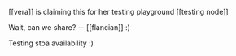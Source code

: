 [[vera]] is claiming this for her testing playground [[testing node]]

Wait, can we share? -- [[flancian]] :)

Testing stoa availability :)